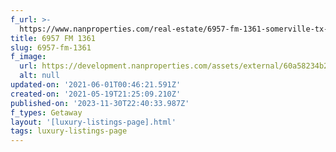 ```yaml
---
f_url: >-
  https://www.nanproperties.com/real-estate/6957-fm-1361-somerville-tx-77879/17703780/102034046
title: 6957 FM 1361
slug: 6957-fm-1361
f_image:
  url: https://development.nanproperties.com/assets/external/60a58234b2c6dc43cd1406ef_img-1.jpeg
  alt: null
updated-on: '2021-06-01T00:46:21.591Z'
created-on: '2021-05-19T21:25:09.210Z'
published-on: '2023-11-30T22:40:33.987Z'
f_types: Getaway
layout: '[luxury-listings-page].html'
tags: luxury-listings-page
---
```



